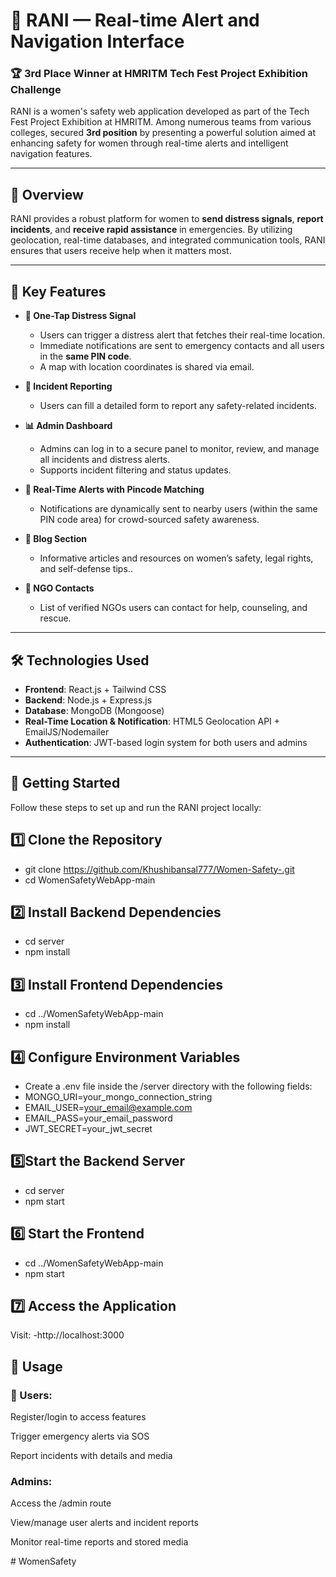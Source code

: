 # 👑 RANI — Real-time Alert and Navigation Interface

### 🏆 3rd Place Winner at HMRITM Tech Fest Project Exhibition Challenge

RANI is a women's safety web application developed as part of the Tech Fest Project Exhibition at HMRITM. Among numerous teams from various colleges, secured **3rd position** by presenting a powerful solution aimed at enhancing safety for women through real-time alerts and intelligent navigation features.

---

## 📌 Overview

RANI provides a robust platform for women to **send distress signals**, **report incidents**, and **receive rapid assistance** in emergencies. By utilizing geolocation, real-time databases, and integrated communication tools, RANI ensures that users receive help when it matters most.

---

## 🚨 Key Features

- **📍 One-Tap Distress Signal**
  - Users can trigger a distress alert that fetches their real-time location.
  - Immediate notifications are sent to emergency contacts and all users in the **same PIN code**.
  - A map with location coordinates is shared via email.

- **📝 Incident Reporting**
  - Users can fill a detailed form to report any safety-related incidents.
    
- **📊 Admin Dashboard**
  - Admins can log in to a secure panel to monitor, review, and manage all incidents and distress alerts.
  - Supports incident filtering and status updates.

- **📡 Real-Time Alerts with Pincode Matching**
  - Notifications are dynamically sent to nearby users (within the same PIN code area) for crowd-sourced safety awareness.

- **📰 Blog Section**
  -  Informative articles and resources on women’s safety, legal rights, and self-defense tips..
    
- **🏢 NGO Contacts**
  - List of verified NGOs users can contact for help, counseling, and rescue.

---

## 🛠 Technologies Used

- **Frontend**: React.js + Tailwind CSS
- **Backend**: Node.js + Express.js
- **Database**: MongoDB (Mongoose)
- **Real-Time Location & Notification**: HTML5 Geolocation API + EmailJS/Nodemailer
- **Authentication**: JWT-based login system for both users and admins

---
## 🚀 Getting Started
Follow these steps to set up and run the RANI project locally:

## 1️⃣ Clone the Repository
- git clone https://github.com/Khushibansal777/Women-Safety-.git
- cd WomenSafetyWebApp-main
## 2️⃣ Install Backend Dependencies
- cd server
- npm install
## 3️⃣ Install Frontend Dependencies
- cd ../WomenSafetyWebApp-main
- npm install
## 4️⃣ Configure Environment Variables
- Create a .env file inside the /server directory with the following fields:
- MONGO_URI=your_mongo_connection_string
- EMAIL_USER=your_email@example.com
- EMAIL_PASS=your_email_password
- JWT_SECRET=your_jwt_secret
## 5️⃣Start the Backend Server
- cd server
- npm start 
## 6️⃣ Start the Frontend
- cd ../WomenSafetyWebApp-main
- npm start
## 7️⃣ Access the Application
Visit:
-http://localhost:3000

## 🧪 Usage
### 👤 Users:

Register/login to access features

Trigger emergency alerts via SOS

Report incidents with details and media

###  Admins:

Access the /admin route

View/manage user alerts and incident reports

Monitor real-time reports and stored media




#   W o m e n S a f e t y  
 